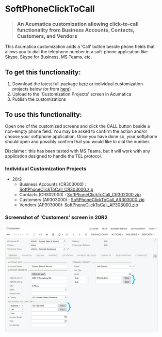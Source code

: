 # SoftPhoneClickToCall
> ### An Acumatica customization allowing click-to-call functionality from **Business Accounts**, **Contacts**, **Customers**, and **Vendors**

This Acumatica customization adds a 'Call' button beside phone fields that allows you to dial the telephone number in a soft-phone application like Skype, Skype for Business, MS Teams, etc.

## To get this functionality:
1. Download the latest full package [here](https://github.com/beardedmogul/Acumatica-SoftPhoneClickToCall/releases/download/20r2/SoftPhoneClickToCall.zip) or individual customization projects below (or from [here](20r2/))
1. Upload to the 'Customization Projects' screen in Acumatica
1. Publish the customizations

## To use this functionality:
Open one of the customized screens and click the CALL button beside a non-empty phone field. You may be asked to confirm the action and/or choose your softphone application. Once you have done so, your softphone should open and possibly confirm that you would like to dial the number.

Disclaimer: this has been tested with MS Teams, but it will work with any application designed to handle the TEL protocol.

### Individual Customization Projects
* 20r2
  * Business Accounts (CR303000) : [SoftPhoneClickToCall_CR303000.zip](https://github.com/beardedmogul/Acumatica-SoftPhoneClickToCall/raw/master/20r2/SoftPhoneClickToCall_CR303000.zip)
  * Contacts (CR302000) : [SoftPhoneClickToCall_CR302000.zip](https://github.com/beardedmogul/Acumatica-SoftPhoneClickToCall/raw/master/20r2/SoftPhoneClickToCall_CR302000.zip)
  * Customers (AR303000) : [SoftPhoneClickToCall_AR303000.zip](https://github.com/beardedmogul/Acumatica-SoftPhoneClickToCall/raw/master/20r2/SoftPhoneClickToCall_AR303000.zip) 
  * Vendors (AP303000): [SoftPhoneClickToCall_AP303000.zip](https://github.com/beardedmogul/Acumatica-SoftPhoneClickToCall/raw/master/20r2/SoftPhoneClickToCall_AP303000.zip)

### Screenshot of 'Customers' screen in 20R2
![screenshot](/20r2/customerMaint.png)
